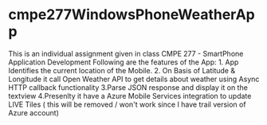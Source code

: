 cmpe277WindowsPhoneWeatherApp
=============================

This is an individual assignment given in class CMPE 277 - SmartPhone Application Development Following are the features of the App: 1. App Identifies the current location of the Mobile. 2. On Basis of Latitude &amp; Longitude it call Open Weather API to get details about weather using Async HTTP callback functionality 3.Parse JSON response and display it on the textview 4.Presenlty it have a Azure Mobile Services integration to update LIVE Tiles ( this will be removed / won't work since I have trail version of Azure account)
